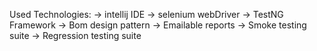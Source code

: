 Used Technologies:
-> intellij IDE
-> selenium webDriver
-> TestNG Framework
-> Bom design pattern
-> Emailable reports
-> Smoke testing suite
-> Regression testing suite
